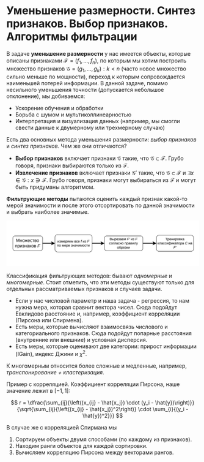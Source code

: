 # Уменьшение размерности. Синтез признаков. Выбор признаков. Алгоритмы фильтрации

В задаче **уменьшение размерности** у нас имеется объекты, которые описаны признаками $\mathcal{F} = (f_1, \ldots, f_n)$, по которым мы хотим построить множество признаков $\mathcal{G} = (g_1, \ldots, g_k) : k < n$ (часто новое множество сильно меньше по мощности), переход к которым сопровождается наименьшей потерей информации. В данной задаче, помимо несильного уменьшения точности (допускается небольшое отклонение), мы добиваемся:

- Ускорение обучения и обработки
- Борьба с шумом и мультиколлинеарностью
- Интерпретация и визуализация данных (например, мы смогли свести данные к двумерному или трехмерному случаю)

Есть два основных метода уменьшения размерности: *выбор признаков* и *синтез признаков*. Чем же они отличаются?

- **Выбор признаков** включает признаки $\mathcal{G}$ такие, что $\mathcal{G} \subset \mathcal{F}$. Грубо говоря, признаки выбираются только из $\mathcal{F}$.
- **Извлечение признаков** включает признаки $\mathcal{G}'$ такие, что $\mathcal{G} \subset \mathcal{F}$ и $\exists x \in \mathcal{G}: x \ni \mathcal{F}$. Грубо говоря, признаки могут выбираться из $\mathcal{F}$ и могут быть придуманы алгоритмом.

**Фильтрующие методы** пытаются оценить каждый признак какой-то мерой значимости и после этого отсортировать по данной значимости и выбрать наиболее значимые.

![Фильтр](assets/filter.png)

Классификация фильтрующих методов: бывают *одномерные* и *многомерные*. Стоит отметить, что эти методы существуют только для отдельных рассматриваемых признаков и случаев задачи.

- Если у нас числовой параметр и наша задача - регрессия, то нам нужна мера, которая сравнит вектора чисел. Сюда подойдут Евклидово расстояние и, например, коэффициент корреляции (Пирсона или Спирмена).
- Есть меры, которые вычисляют взаимосвязь числового и категориального признаков. Сюда подойдут попарные расстояния (внутренние или внешние) и условная дисперсия.
- Есть меры, которые оценивают две категории: прирост информации (IGain), индекс Джини и $\chi^2$.

К многомерным относится более сложные и медленные, например, *транспонирование + кластеризация*.

Пример с корреляцией. Коэффициент корреляции Пирсона, наше значение лежит в $[-1, 1]$:

$$
  r = \dfrac{\sum_{ij}{\left((x_{ij} - \hat{x_j}) \cdot (y_i - \hat{y})\right)}}{\sqrt{\sum_{ij}{\left((x_{ij} - \hat{x_j})^2\right)} \cdot \sum_{i}{(y_i - \hat{y})^2}}}
$$

В случае же с корреляцией Спирмана мы

1. Сортируем объекты двумя способами (по каждому из признаков).
2. Находим ранги объектов для каждой сортировки.
3. Вычисляем корреляцию Пирсона между векторами рангов.

